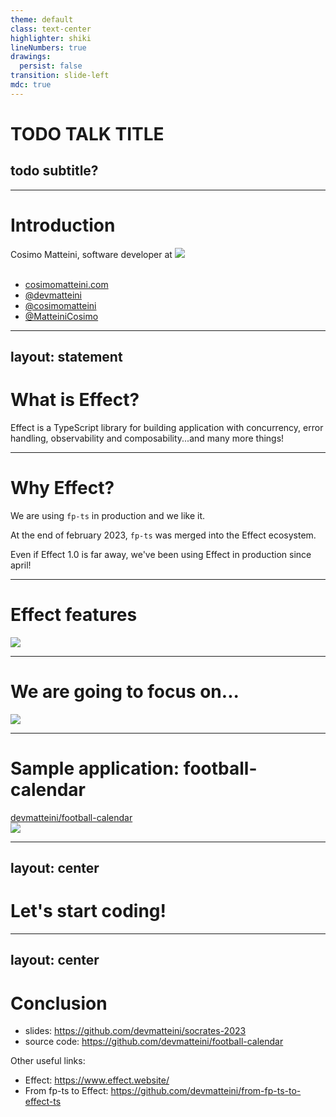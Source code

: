 ```yaml
---
theme: default
class: text-center
highlighter: shiki
lineNumbers: true
drawings:
  persist: false
transition: slide-left
mdc: true
---
```


# TODO TALK TITLE

## todo subtitle?

---

# Introduction

<div class="flex">
    Cosimo Matteini, software developer at <img src="/doubleloop.svg" class="ml-1 h-6 self-end">
</div>

<br/>

- <mdi-web class="mr-1" /> [cosimomatteini.com](https://cosimomatteini.com)
- <mdi-github class="mr-1" /> [@devmatteini](https://github.com/devmatteini)
- <mdi-mastodon class="mr-1" /> [@cosimomatteini](https://hachyderm.io/@cosimomatteini)
- <mdi-twitter class="mr-1" /> [@MatteiniCosimo](https://twitter.com/MatteiniCosimo)

---
layout: statement
---

# What is Effect?

Effect is a TypeScript library for building application with concurrency, error handling, observability and
composability...and many more things!

---

# Why Effect?

We are using `fp-ts` in production and we like it.

At the end of february 2023, `fp-ts` was merged into the Effect ecosystem.

Even if Effect 1.0 is far away, we've been using Effect in production since april!

---

# Effect features

<img src="/effect-features.png" />


---

# We are going to focus on...

<img src="/effect-talk-focus-on.png" />

---

# Sample application: football-calendar

<div class="flex items-center mb-5">
    <mdi-github class="mr-1" /> <a href="https://github.com/devmatteini/football-calendar" target="_blank">devmatteini/football-calendar</a>
</div>

<img src="/football-calendar-architecture.png">

---
layout: center
---

# Let's start coding!

---
layout: center
---

# Conclusion

- slides: https://github.com/devmatteini/socrates-2023
- source code: https://github.com/devmatteini/football-calendar

Other useful links:

- Effect: https://www.effect.website/
- From fp-ts to Effect: https://github.com/devmatteini/from-fp-ts-to-effect-ts
